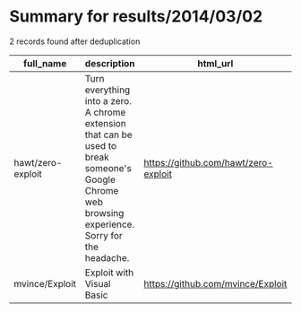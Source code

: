 
# Summary for results/2014/03/02
    
2 records found after deduplication

| full_name | description | html_url | matched_list | matched_count | pushed_at | size | stargazers_count | language | forks_count | vul_ids |
|-------------------|----------------------------------------------------------------------------------------------------------------------------------------------------|--------------------------------------|----------------|-----------------|---------------------------|--------|--------------------|------------|---------------|-----------|
| hawt/zero-exploit | Turn everything into a zero. A chrome extension that can be used to break someone's Google Chrome web browsing experience. Sorry for the headache. | https://github.com/hawt/zero-exploit | ['exploit'] | 1 | 2014-03-02 09:05:03+00:00 | 116 | 0 | JavaScript | 0 | [] |
| mvince/Exploit | Exploit with Visual Basic | https://github.com/mvince/Exploit | ['exploit'] | 1 | 2014-03-02 17:54:12+00:00 | 0 | 0 | | 0 | [] |
